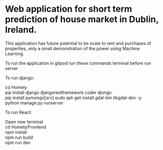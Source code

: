 # Web application for short term prediction of house market in Dublin, Ireland.
This application has future potential to be scale to rent and purchases of properties, only a small demonstration of the power using Machine Learning. <br>

To run the application in gitpod run these commands terminal before run server <br>

To run django: <br>

cd Homely<br>
pip install django djangorestframework coder djongo<br>
pip install pymongo[srv]
sudo apt-get install gdal-bin libgdal-dev -y <br>
python manage.py runserver<br>

To run React: <br>

Open new terminal <br>
cd Homely/Frontend<br>
npm install<br>
npm run build <br>
npm run dev<br>

